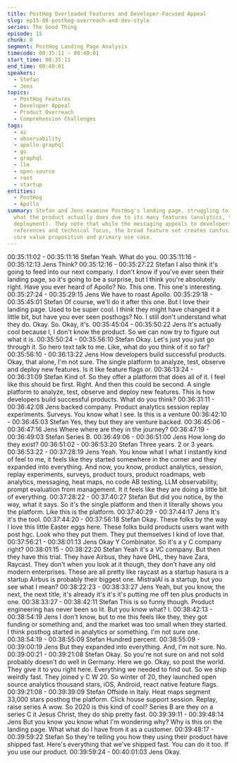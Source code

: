 ```yaml
---
title: PostHog Overloaded Features and Developer-Focused Appeal
slug: ep15-08-posthog-overreach-and-dev-style
series: The Good Thing
episode: 15
chunk: 8
segment: PostHog Landing Page Analysis
timecode: 00:35:11 – 00:40:01
start_time: 00:35:11
end_time: 00:40:01
speakers:
  - Stefan
  - Jens
topics:
  - PostHog Features
  - Developer Appeal
  - Product Overreach
  - Comprehension Challenges
tags:
  - ai
  - observability
  - apollo-graphql
  - go
  - graphql
  - llm
  - open-source
  - rest
  - startup
entities:
  - PostHog
  - Apollo
summary: Stefan and Jens examine PostHog's landing page, struggling to understand
  what the product actually does due to its many features (analytics, testing, observability,
  deployment). They note that while the messaging appeals to developers with modern
  references and technical focus, the broad feature set creates confusion about the
  core value proposition and primary use case.
---
```


00:35:11:02 - 00:35:11:16
Stefan
Yeah. What do you.
00:35:11:16 - 00:35:12:13
Jens
Think?
00:35:12:16 - 00:35:27:22
Stefan
I also think it's going to feed into our next company. I don't know if you've ever seen their landing
page, so it's going to be a surprise, but I think you're absolutely right. Have you ever heard of
Apollo? No. This one. This one's interesting.
00:35:27:24 - 00:35:29:15
Jens
We have to roast Apollo.
00:35:29:18 - 00:35:45:01
Stefan
Of course, we'll do it after this one. But I love their landing page. Used to be super cool. I think
they might have changed it a little bit, but have you ever seen posthogs? No. I still don't
understand what they do. Okay. So. Okay, it's.
00:35:45:04 - 00:35:50:22
Jens
It's actually cool because I, I don't know the product. So we can now try to figure out what it is.
00:35:50:24 - 00:35:56:10
Stefan
Okay. Let's just you just go through it. So hero text talk to me. Like, what do you think of it so
far?
00:35:56:10 - 00:36:13:22
Jens
How developers build successful products. Okay, that alone, I'm not sure. The single platform to
analyze, test, observe and deploy new features. Is it like feature flags or.
00:36:13:24 - 00:36:31:09
Stefan
Kind of. So they offer a platform that does all of it. I feel like this should be first. Right. And then
this could be second. A single platform to analyze, test, observe and deploy new features. This
is how developers build successful products. What do you think?
00:36:31:11 - 00:36:42:08
Jens
backed company.
Product analytics session replay experiments. Surveys. You know what I see. Is this is a venture
00:36:42:10 - 00:36:45:03
Stefan
Yes, they but they are venture backed.
00:36:45:06 - 00:36:47:16
Jens
Where where are they in the journey?
00:36:47:19 - 00:36:49:03
Stefan
Series B.
00:36:49:06 - 00:36:51:00
Jens
How long do they exist?
00:36:51:02 - 00:36:53:20
Stefan
Three years. 2 or 3 years.
00:36:53:22 - 00:37:28:19
Jens
Yeah. You know what I what I instantly kind of feel to me, it feels like they started somewhere in
the corner and they expanded into everything. And now, you know, product analytics, session,
replay experiments, surveys, product tours, product roadmaps, web analytics, messaging, heat
maps, no code AB testing, LLM observability, prompt evaluation from management. It it feels
like they are doing a little bit of everything.
00:37:28:22 - 00:37:40:27
Stefan
But did you notice, by the way, what it says. So it's the single platform and then it literally shows
you the platform. Like this is the platform.
00:37:40:29 - 00:37:44:17
Jens
It's it's the tool.
00:37:44:20 - 00:37:56:18
Stefan
Okay. These folks by the way I love this little Easter eggs here. These folks build products users
want with post hgc. Look who they put them. They put themselves I kind of love that.
00:37:56:21 - 00:38:01:13
Jens
Okay Y Combinator. So it's a y C company right?
00:38:01:15 - 00:38:22:20
Stefan
Yeah it's a VC company. But then they have this trial. They have Airbus, they have DHL, they
have Zara, Raycast. They don't when you look at it though, they don't have any old modern
enterprises. These are all pretty like raycast as a startup hasura is a startup Airbus is probably
their biggest one. MistralAI is a startup, but you see what I mean?
00:38:22:23 - 00:38:33:27
Jens
Yeah, but you know, the next, the next title, it's already it's it's it's putting me off ten plus
products in one.
00:38:33:27 - 00:38:42:11
Stefan
This is so funny though. Product engineering has never been so lit. But you know what? I.
00:38:42:13 - 00:38:54:19
Jens
I don't know, but to me this feels like they, they got funding or something and, and the market
was too small when they started. I think posthog started in analytics or something. I'm not sure
one.
00:38:54:19 - 00:38:55:09
Stefan
Hundred percent.
00:38:55:09 - 00:39:00:19
Jens
But they expanded into everything. And, I'm not sure. No.
00:39:00:21 - 00:39:21:08
Stefan
Okay. So you're not sure on and not sold probably doesn't do well in Germany. Here we go.
Okay, so post the world. They give it to you right here. Everything we needed to find out. So we
ship weirdly fast. They joined y C W 20. So winter of 20, they launched open source analytics
thousand stars, iOS, Android, react native feature flags.
00:39:21:08 - 00:39:39:09
Stefan
Offside in Italy. Heat maps segment 33,000 stars posthog the platform. Click house support
session. Replay, raise series A wow. So 2020 is this kind of cool? Series B are they on a series
C it Jesus Christ, they do ship pretty fast.
00:39:39:11 - 00:39:48:14
Jens
But you know you know what I'm wondering why? Why is this on the landing page. What what
do I have from it as a customer.
00:39:48:17 - 00:39:59:22
Stefan
So they're telling you how they using their product have shipped fast. Here's everything that
we've shipped fast. You can do it too. If you use our product.
00:39:59:24 - 00:40:01:03
Jens
Okay.
